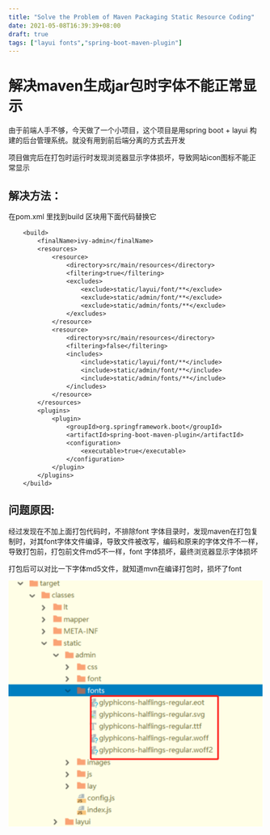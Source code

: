 ```yaml
---
title: "Solve the Problem of Maven Packaging Static Resource Coding"
date: 2021-05-08T16:39:39+08:00
draft: true
tags: ["layui fonts","spring-boot-maven-plugin"]
---
```

# 解决maven生成jar包时字体不能正常显示

由于前端人手不够，今天做了一个小项目，这个项目是用spring boot  + layui 构建的后台管理系统。就没有用到前后端分离的方式去开发

项目做完后在打包时运行时发现浏览器显示字体损坏，导致网站icon图标不能正常显示

##  解决方法：

在pom.xml 里找到build 区块用下面代码替换它

```
    <build>
        <finalName>ivy-admin</finalName>
        <resources>
            <resource>
                <directory>src/main/resources</directory>
                <filtering>true</filtering>
                <excludes>
                    <exclude>static/layui/font/**</exclude>
                    <exclude>static/admin/font/**</exclude>
                    <exclude>static/admin/fonts/**</exclude>
                </excludes>
            </resource>
            <resource>
                <directory>src/main/resources</directory>
                <filtering>false</filtering>
                <includes>
                    <include>static/layui/font/**</include>
                    <include>static/admin/font/**</include>
                    <include>static/admin/fonts/**</include>
                </includes>
            </resource>
        </resources>
        <plugins>
            <plugin>
                <groupId>org.springframework.boot</groupId>
                <artifactId>spring-boot-maven-plugin</artifactId>
                <configuration>
                    <executable>true</executable>
                </configuration>
            </plugin>
        </plugins>
    </build>

```

## 问题原因:

经过发现在不加上面打包代码时，不排除font 字体目录时，发现maven在打包复制时，对其font字体文件编译，导致文件被改写，编码和原来的字体文件不一样，导致打包前，打包前文件md5不一样，font 字体损坏，最终浏览器显示字体损坏

打包后可以对比一下字体md5文件，就知道mvn在编译打包时，损坏了font

![image-20210508170557174](./image-20210508170557174.png)